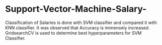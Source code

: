 # Support-Vector-Machine-Salary-
Classification of Salaries is done with SVM classifier and compared it with KNN classifier. It was observed that Accuracy is immensely increased. GridsearchCV is used to determine best hyperparameters for SVM Classifier.
